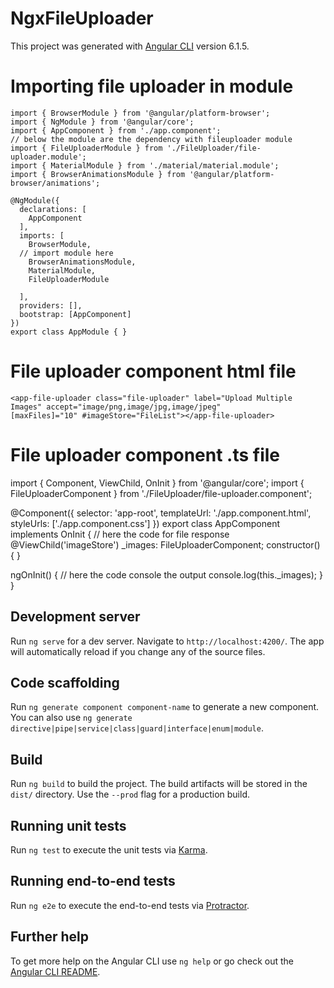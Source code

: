 # NgxFileUploader

This project was generated with [Angular CLI](https://github.com/angular/angular-cli) version 6.1.5.

# Importing file uploader in module 

```
import { BrowserModule } from '@angular/platform-browser';
import { NgModule } from '@angular/core';
import { AppComponent } from './app.component';
// below the module are the dependency with fileuploader module
import { FileUploaderModule } from './FileUploader/file-uploader.module';
import { MaterialModule } from './material/material.module';
import { BrowserAnimationsModule } from '@angular/platform-browser/animations';

@NgModule({
  declarations: [
    AppComponent
  ],
  imports: [
    BrowserModule,
  // import module here
    BrowserAnimationsModule,
    MaterialModule,
    FileUploaderModule

  ],
  providers: [],
  bootstrap: [AppComponent]
})
export class AppModule { }
```

# File uploader component html file
    <app-file-uploader class="file-uploader" label="Upload Multiple Images" accept="image/png,image/jpg,image/jpeg"
    [maxFiles]="10" #imageStore="FileList"></app-file-uploader>    

# File uploader component .ts file

import { Component, ViewChild, OnInit } from '@angular/core';
import { FileUploaderComponent } from './FileUploader/file-uploader.component';

@Component({
  selector: 'app-root',
  templateUrl: './app.component.html',
  styleUrls: ['./app.component.css']
})
export class AppComponent implements OnInit {
  // here the code for file response
  @ViewChild('imageStore') _images: FileUploaderComponent;
  constructor() { }

  ngOnInit() {
    // here the code console the output
    console.log(this._images);
  }
}




## Development server

Run `ng serve` for a dev server. Navigate to `http://localhost:4200/`. The app will automatically reload if you change any of the source files.

## Code scaffolding

Run `ng generate component component-name` to generate a new component. You can also use `ng generate directive|pipe|service|class|guard|interface|enum|module`.

## Build

Run `ng build` to build the project. The build artifacts will be stored in the `dist/` directory. Use the `--prod` flag for a production build.

## Running unit tests

Run `ng test` to execute the unit tests via [Karma](https://karma-runner.github.io).

## Running end-to-end tests

Run `ng e2e` to execute the end-to-end tests via [Protractor](http://www.protractortest.org/).

## Further help

To get more help on the Angular CLI use `ng help` or go check out the [Angular CLI README](https://github.com/angular/angular-cli/blob/master/README.md).
